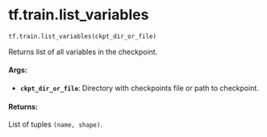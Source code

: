 <div itemscope itemtype="http://developers.google.com/ReferenceObject">
<meta itemprop="name" content="tf.train.list_variables" />
<meta itemprop="path" content="Stable" />
</div>

# tf.train.list_variables

``` python
tf.train.list_variables(ckpt_dir_or_file)
```

Returns list of all variables in the checkpoint.

#### Args:

* <b>`ckpt_dir_or_file`</b>: Directory with checkpoints file or path to checkpoint.


#### Returns:

List of tuples `(name, shape)`.